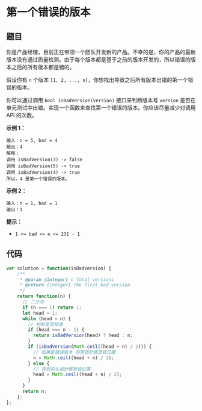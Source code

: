 # 第一个错误的版本

## 题目

你是产品经理，目前正在带领一个团队开发新的产品。不幸的是，你的产品的最新版本没有通过质量检测。由于每个版本都是基于之前的版本开发的，所以错误的版本之后的所有版本都是错的。

假设你有 `n` 个版本 `[1, 2, ..., n]`，你想找出导致之后所有版本出错的第一个错误的版本。

你可以通过调用 `bool isBadVersion(version)` 接口来判断版本号 `version` 是否在单元测试中出错。实现一个函数来查找第一个错误的版本。你应该尽量减少对调用 API 的次数。

 
**示例 1：**

```
输入：n = 5, bad = 4
输出：4
解释：
调用 isBadVersion(3) -> false 
调用 isBadVersion(5) -> true 
调用 isBadVersion(4) -> true
所以，4 是第一个错误的版本。
```

**示例 2：**

```
输入：n = 1, bad = 1
输出：1
```

**提示：**

- `1 <= bad <= n <= 231 - 1`

## 代码

```js
var solution = function(isBadVersion) {
    /**
     * @param {integer} n Total versions
     * @return {integer} The first bad version
     */
    return function(n) {
      // 二分法
      if (n === 1) return 1;
      let head = 1;
      while (head < n) {
        // 判断是否相遇
        if (head === n - 1) {
          return isBadVersion(head) ? head : n;
        }
        if (isBadVersion(Math.ceil((head + n) / 2))) {
          // 如果是错误版本 将尾指针移至该位置
          n = Math.ceil((head + n) / 2);
        } else {
          // 否则将头指针移至该位置
          head = Math.ceil((head + n) / 2);
        }
      }
      return n;
    };
};
```
